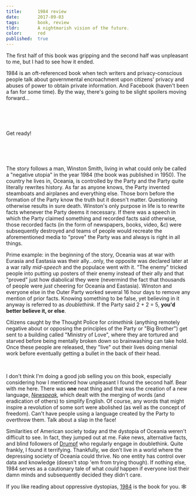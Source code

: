 ```yaml
---
title:      1984 review
date:       2017-09-03
tags:       book, review
tldr:       A nightmarish vision of the future.
color:      red
published:  true
---
```


The first half of this book was gripping and the second half was unpleasant to me, but I had to see how it ended.

1984 is an oft-referenced book when tech writers and privacy-conscious people talk about governmental encroachment upon citizens' privacy and abuses of power to obtain private information. And Facebook (haven't been a fan for some time). By the way, there's going to be slight spoilers moving forward...

<br/><br/><br/>

Get ready!

<br/><br/><br/>

The story follows a man, Winston Smith, living in what could only be called a "negative utopia" in the year 1984 (the book was published in 1950). The country he lives in, Oceania, is controlled by the Party and the Party quite literally rewrites history. As far as anyone knows, the Party invented steamboats and airplanes and everything else. Those born before the formation of the Party know the truth but it doesn't matter. Questioning otherwise results in sure death. Winston's only purpose in life is to rewrite facts whenever the Party deems it necessary. If there was a speech in which the Party claimed something and recorded facts said otherwise, those recorded facts (in the form of newspapers, books, video, &c) were subsequently destroyed and teams of people would recreate the aforementioned media to "prove" the Party was and always is right in all things.

Prime example: in the beginning of the story, Oceania was at war with Eurasia and Eastasia was their ally...only, the opposite was declared later at a war rally *mid-speech* and the populace went with it. "The enemy" tricked people into putting up posters of their enemy instead of their ally and that "proved" just how diabolical they were (nevermind the fact that thousands of people were *just* cheering for Oceania and Eastasia). Winston and everyone else in the Outer Party worked several 16 hour days to remove any mention of prior facts. Knowing something to be false, yet believing in it anyway is referred to as *doublethink*. If the Party said 2 + 2 = 5, **you'd better believe it, or else**.

Citizens caught by the Thought Police for *crimethink* (anything remotely negative about or opposing the principles of the Party or "Big Brother") get sent to a building called "Ministry of Love", where they are tortured and starved before being mentally broken down so brainwashing can take hold. Once these people are released, they "live" out their lives doing menial work before eventually getting a bullet in the back of their head.

<br/>

I don't think I'm doing a good job selling you on this book, especially considering how I mentioned how unpleasant I found the second half. Bear with me here. There was **one** neat thing and that was the creation of a new language, *[Newspeak](https://en.wikipedia.org/wiki/Newspeak "Newspeak article on Wikipedia")*, which dealt with the merging of words (and eradication of others) to simplify English. Of course, any words that might inspire a revolution of some sort were abolished (as well as the concept of freedom). Can't have people using a language created by the Party to overthrow them. Talk about a slap in the face!

Similarities of American society today and the dystopia of Oceania weren't difficult to see. In fact, they jumped out at me. Fake news, alternative facts, and blind followers of [Drumpf](https://youtu.be/DnpO_RTSNmQ?t=20m53s "Make Donald Drumpf Again") who regularly engage in doublethink. Quite frankly, I found it terrifying. Thankfully, we don't live in a world where the depressing society of Oceania could thrive. No one entity has control over data and knowledge (doesn't stop 'em from trying though). If nothing else, 1984 serves as a cautionary tale of what *could* happen if everyone lost their damn minds and subsequently decided they didn't care.

If you like reading about oppressive dystopias, [1984](http://amzn.to/2vUVoiH "Buy 1984 on Amazon") is the book for you. 🕸
